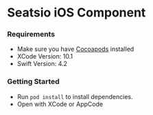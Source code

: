 # Seatsio iOS Component

### Requirements

* Make sure you have [Cocoapods](https://guides.cocoapods.org/using/getting-started.html) installed
* XCode Version: 10.1
* Swift Version: 4.2

### Getting Started

* Run `pod install` to install dependencies.
* Open with XCode or AppCode
